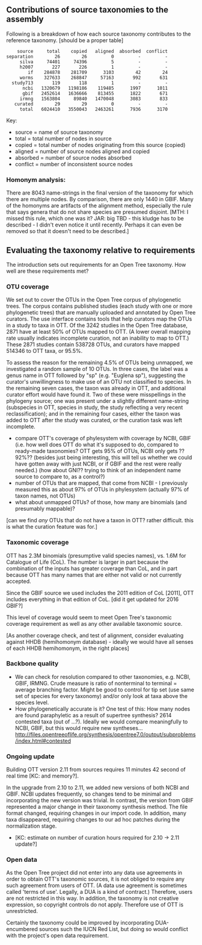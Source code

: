 
## Contributions of source taxonomies to the assembly

Following is a breakdown of how each source taxonomy contributes to
the reference taxonomy.  [should be a proper table]

        source     total    copied   aligned  absorbed  conflict
    separation        26        26         0         -         -
         silva     74401     74396         5         -         -
         h2007       227       226         1         -         -
            if    284878    281709      3103        42        24
         worms    327633    268847     57163       992       631
      study713       119       118         1         -         -
          ncbi   1320679   1198186    119485      1997      1011
          gbif   2452614   1636666    813455      1822       671
         irmng   1563804     89840   1470048      3083       833
       curated        29        29         0         -         -
         total   6024410   3550043   2463261      7936      3170

Key:

* source = name of source taxonomy
* total = total number of nodes in source
* copied = total number of nodes originating from this source (copied)
* aligned = number of source nodes aligned and copied
* absorbed = number of source nodes absorbed
* conflict = number of inconsistent source nodes

### Homonym analysis:

There are 8043 name-strings in the final version of the taxonomy for which there are
multiple nodes.  By comparison, there are only 1440 in GBIF. Many of
the homonyms are artifacts of the alignment method, especially the
rule that says genera that do not share species are presumed disjoint.
[MTH: I missed this rule, which one was it?
JAR: big TBD - this kludge has to be described - I didn't even notice
it until recently.  Perhaps it can even be
removed so that it doesn't need to be described.]

## Evaluating the taxonomy relative to requirements

The introduction sets out requirements for an Open Tree taxonomy.
How well are these requirements met?

### OTU coverage

We set out to cover the OTUs in the Open Tree corpus of phylogenetic trees. The
corpus contains published studies (each study with one or more phylogenetic
trees) that are manually uploaded and annotated by Open Tree curators. The use
interface contains tools that help curators map the OTUs in a study to taxa in
OTT. Of the 3242 studies in the Open Tree database, 2871 have at least 50% of
OTUs mapped to OTT.  (A lower overall mapping rate usually indicates incomplete
curation, not an inability to map to OTT.)  These 2871 studies contain 538728
OTUs, and curators have mapped 514346 to OTT taxa, or 95.5%.

To assess the reason for the remaining 4.5% of OTUs being unmapped, we
investigated a random sample of 10 OTUs.  In three cases, the label
was a genus name in OTT followed by "sp" (e.g. "Euglena sp"),
 suggesting the curator's unwillingness to make use of an OTU not
classified to species.  In the remaining seven cases, the taxon was
already in OTT, and additional curator effort would have found it.
Two of these were misspellings in the phylogeny source; one was
present under a slightly different name-string (subspecies in OTT,
species in study, the study reflecting a very recent
reclassification); and in the remaining four cases, either the taxon
was added to OTT after the study was curated, or the curation task was
left incomplete.

* compare OTT's coverage of phylesystem with coverage by NCBI, GBIF
  (i.e. how well does OTT do what it's supposed to do, compared to
  ready-made taxonomies?  OTT gets 95% of OTUs, NCBI only gets ??92%??
  (besides just being interesting, this will tell us whether we could
   have gotten away with just NCBI, or if GBIF and the rest were really
   needed.)
  (how about GNI?? trying to think of an independent name source
  to compare to, as a control?)
* number of OTUs that are mapped, that come from NCBI - I previously
  measured this as about 97% of OTUs in phylesystem (actually 97%
  of taxon names, not OTUs)
* what about unmapped OTUs?  of those, how many are binomials (and
  presumably mappable)?

[can we find *any* OTUs that do not have a taxon in OTT?
rather difficult.  this is what the curation feature was for.]

### Taxonomic coverage

OTT has 2.3M binomials (presumptive valid species names), vs. 1.6M for
Catalogue of Life (CoL).  The number is larger in part because the
combination of the inputs has greater coverage than CoL, and in part
because OTT has many names that are either not valid or not currently
accepted.

Since the GBIF source we used includes the 2011 edition of CoL [2011],
OTT includes everything in that edition of CoL.  [did it get updated
for 2016 GBIF?]

This level of coverage would seem to meet Open Tree's taxonomic
coverage requirement as well as any other available taxonomic source.

[As another coverage check, and test of alignment, consider evaluating
against HHDB (hemihomonym database) - ideally we would have all senses of
each HHDB hemihomonym, in the right places]

### Backbone quality

* We can check for resolution compared to other taxonomies, e.g. NCBI, GBIF,
  IRMNG.  Crude measure is ratio of
  nonterminal to terminal = average branching factor.  Might be good
  to control for tip set (use same set of species for every taxonomy)
  and/or only look at taxa above the species level.
* How phylogenetically accurate is it?  One test of this: How many
  nodes are found paraphyletic as a result of supertree synthesis?
  2614 contested taxa (out of ...?).  Ideally we would compare
  meaningfully to NCBI, GBIF, but this would require new syntheses...
  http://files.opentreeoflife.org/synthesis/opentree7.0/output/subproblems/index.html#contested

### Ongoing update

Building OTT version 2.11 from sources requires 11 minutes 42 second of real time [KC: and memory?].

In the upgrade from 2.10 to 2.11, we added new versions of both NCBI and GBIF. NCBI updates frequently, so changes tend to be minimal and incorporating the new version was trivial. In contrast, the version from GBIF represented a major change in their taxonomy synthesis method. The file format changed, requiring changes in our import code. In addition, many taxa disappeared, requiring changes to our ad hoc patches during the normalization stage.  

* [KC: estimate on number of curation hours required for 2.10 -> 2.11 update?]

### Open data

As the Open Tree project did not enter into any data use agreements
in order to obtain OTT's
taxonomic sources, it is not obliged to require any such agreement
from users of OTT.  (A data use agreement is sometimes called 'terms
of use'.  Legally, a DUA is a kind of contract.)
Therefore, users are not restricted in this way.
In addition, the taxonomy is not creative expression, so copyright
controls do not apply.  Therefore use of OTT is
unrestricted.

Certainly the taxonomy could be improved by incorporating DUA-encumbered
sources such the IUCN Red List, but doing so would conflict with the
project's open data requirement.
